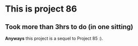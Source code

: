 # This is project 86
## Took more than 3hrs to do (in one sitting)
__Anyways__ this project is a sequel to Project 85 :).
